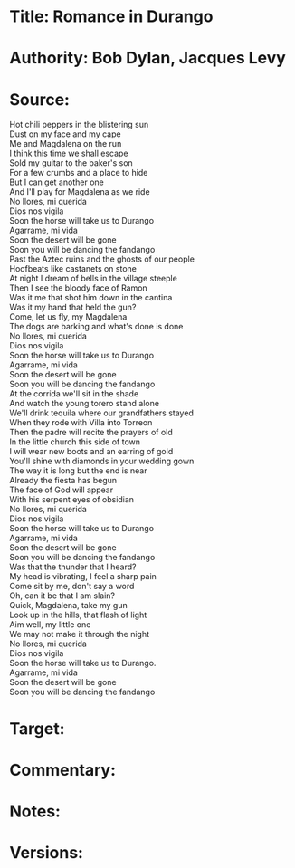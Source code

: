 # Title: Romance in Durango

# Authority: Bob Dylan, Jacques Levy

# Source:
Hot chili peppers in the blistering sun  
Dust on my face and my cape  
Me and Magdalena on the run  
I think this time we shall escape  
Sold my guitar to the baker's son  
For a few crumbs and a place to hide  
But I can get another one  
And I'll play for Magdalena as we ride  
No llores, mi querida  
Dios nos vigila  
Soon the horse will take us to Durango  
Agarrame, mi vida  
Soon the desert will be gone  
Soon you will be dancing the fandango  
Past the Aztec ruins and the ghosts of our people  
Hoofbeats like castanets on stone  
At night I dream of bells in the village steeple  
Then I see the bloody face of Ramon  
Was it me that shot him down in the cantina  
Was it my hand that held the gun?  
Come, let us fly, my Magdalena  
The dogs are barking and what's done is done  
No llores, mi querida  
Dios nos vigila  
Soon the horse will take us to Durango  
Agarrame, mi vida  
Soon the desert will be gone  
Soon you will be dancing the fandango  
At the corrida we'll sit in the shade  
And watch the young torero stand alone  
We'll drink tequila where our grandfathers stayed  
When they rode with Villa into Torreon  
Then the padre will recite the prayers of old  
In the little church this side of town  
I will wear new boots and an earring of gold  
You'll shine with diamonds in your wedding gown  
The way it is long but the end is near  
Already the fiesta has begun  
The face of God will appear  
With his serpent eyes of obsidian  
No llores, mi querida  
Dios nos vigila  
Soon the horse will take us to Durango  
Agarrame, mi vida  
Soon the desert will be gone  
Soon you will be dancing the fandango  
Was that the thunder that I heard?  
My head is vibrating, I feel a sharp pain  
Come sit by me, don't say a word  
Oh, can it be that I am slain?  
Quick, Magdalena, take my gun  
Look up in the hills, that flash of light  
Aim well, my little one  
We may not make it through the night  
No llores, mi querida  
Dios nos vigila  
Soon the horse will take us to Durango.  
Agarrame, mi vida  
Soon the desert will be gone  
Soon you will be dancing the fandango  

# Target:  

# Commentary:  

# Notes:  

# Versions:  